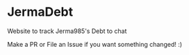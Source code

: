 # JermaDebt
Website to track Jerma985's Debt to chat

Make a PR or File an Issue if you want something changed! :)
